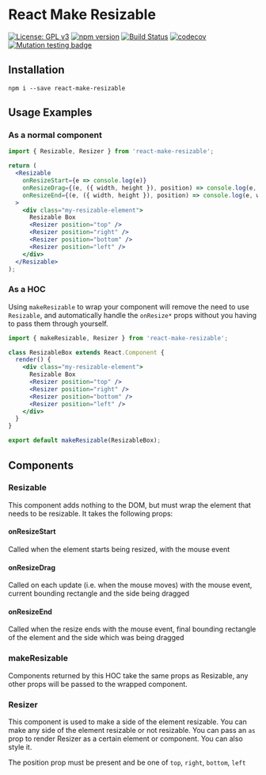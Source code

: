 # React Make Resizable

[![License: GPL v3](https://img.shields.io/badge/License-GPL%20v3-blue.svg)](https://www.gnu.org/licenses/gpl-3.0)
[![npm version](https://badge.fury.io/js/react-make-resizable.svg)](https://badge.fury.io/js/react-make-resizable)
[![Build Status](https://travis-ci.org/samboylett/react-make-resizable.svg?branch=master)](https://travis-ci.org/samboylett/react-make-resizable)
[![codecov](https://codecov.io/gh/samboylett/react-make-resizable/branch/master/graph/badge.svg)](https://codecov.io/gh/samboylett/react-make-resizable)
[![Mutation testing badge](https://badge.stryker-mutator.io/github.com/samboylett/react-make-resizable/master)](https://stryker-mutator.github.io)

## Installation

```
npm i --save react-make-resizable
```

## Usage Examples

### As a normal component

```jsx
import { Resizable, Resizer } from 'react-make-resizable';

return (
  <Resizable
    onResizeStart={e => console.log(e)}
    onResizeDrag={(e, ({ width, height }), position) => console.log(e, width, height, position)}
    onResizeEnd={(e, ({ width, height }), position) => console.log(e, width, height, position)}
  >
    <div class="my-resizable-element">
      Resizable Box
      <Resizer position="top" />
      <Resizer position="right" />
      <Resizer position="bottom" />
      <Resizer position="left" />
    </div>
  </Resizable>
);
```

### As a HOC

Using `makeResizable` to wrap your component will remove the need to use `Resizable`, and automatically handle the `onResize*` props without you having to pass them through yourself.

```jsx
import { makeResizable, Resizer } from 'react-make-resizable';

class ResizableBox extends React.Component {
  render() {
    <div class="my-resizable-element">
      Resizable Box
      <Resizer position="top" />
      <Resizer position="right" />
      <Resizer position="bottom" />
      <Resizer position="left" />
    </div>
  }
}

export default makeResizable(ResizableBox);
```

## Components

### Resizable

This component adds nothing to the DOM, but must wrap the element that needs to be resizable. It takes the following props:

#### onResizeStart

Called when the element starts being resized, with the mouse event

#### onResizeDrag

Called on each update (i.e. when the mouse moves) with the mouse event, current bounding rectangle and the side being dragged

#### onResizeEnd

Called when the resize ends with the mouse event, final bounding rectangle of the element and the side which was being dragged

### makeResizable

Components returned by this HOC take the same props as Resizable, any other props will be passed to the wrapped component.

### Resizer

This component is used to make a side of the element resizable. You can make any side of the element resizable or not resizable. You can pass an `as` prop to render Resizer as a certain element or component. You can also style it.

The position prop must be present and be one of `top`, `right`, `bottom`, `left`
